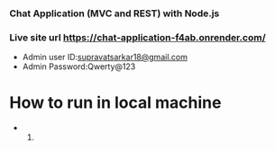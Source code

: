 ### Chat Application (MVC and REST) with Node.js

### Live site url https://chat-application-f4ab.onrender.com/

- Admin user ID:supravatsarkar18@gmail.com
- Admin Password:Qwerty@123

# How to run in local machine

- 1.
